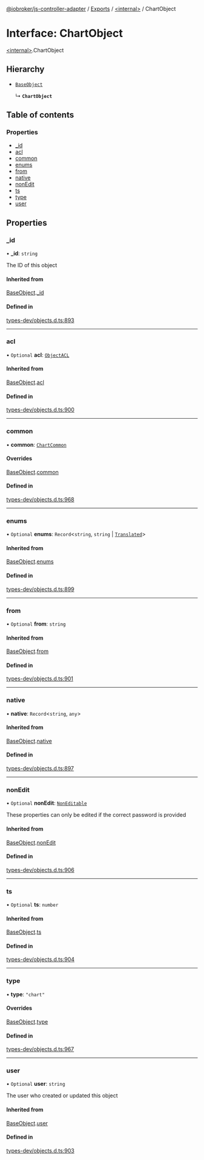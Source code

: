 [@iobroker/js-controller-adapter](../README.md) / [Exports](../modules.md) / [\<internal\>](../modules/internal_.md) / ChartObject

# Interface: ChartObject

[\<internal\>](../modules/internal_.md).ChartObject

## Hierarchy

- [`BaseObject`](internal_.BaseObject.md)

  ↳ **`ChartObject`**

## Table of contents

### Properties

- [\_id](internal_.ChartObject.md#_id)
- [acl](internal_.ChartObject.md#acl)
- [common](internal_.ChartObject.md#common)
- [enums](internal_.ChartObject.md#enums)
- [from](internal_.ChartObject.md#from)
- [native](internal_.ChartObject.md#native)
- [nonEdit](internal_.ChartObject.md#nonedit)
- [ts](internal_.ChartObject.md#ts)
- [type](internal_.ChartObject.md#type)
- [user](internal_.ChartObject.md#user)

## Properties

### \_id

• **\_id**: `string`

The ID of this object

#### Inherited from

[BaseObject](internal_.BaseObject.md).[_id](internal_.BaseObject.md#_id)

#### Defined in

[types-dev/objects.d.ts:893](https://github.com/ioBroker/ioBroker.js-controller/blob/b63ccb8074d230ee4dfca2157807dab34ca19b65/packages/types-dev/objects.d.ts#L893)

___

### acl

• `Optional` **acl**: [`ObjectACL`](internal_.ObjectACL.md)

#### Inherited from

[BaseObject](internal_.BaseObject.md).[acl](internal_.BaseObject.md#acl)

#### Defined in

[types-dev/objects.d.ts:900](https://github.com/ioBroker/ioBroker.js-controller/blob/b63ccb8074d230ee4dfca2157807dab34ca19b65/packages/types-dev/objects.d.ts#L900)

___

### common

• **common**: [`ChartCommon`](internal_.ChartCommon.md)

#### Overrides

[BaseObject](internal_.BaseObject.md).[common](internal_.BaseObject.md#common)

#### Defined in

[types-dev/objects.d.ts:968](https://github.com/ioBroker/ioBroker.js-controller/blob/b63ccb8074d230ee4dfca2157807dab34ca19b65/packages/types-dev/objects.d.ts#L968)

___

### enums

• `Optional` **enums**: `Record`\<`string`, `string` \| [`Translated`](../modules/internal_.md#translated)\>

#### Inherited from

[BaseObject](internal_.BaseObject.md).[enums](internal_.BaseObject.md#enums)

#### Defined in

[types-dev/objects.d.ts:899](https://github.com/ioBroker/ioBroker.js-controller/blob/b63ccb8074d230ee4dfca2157807dab34ca19b65/packages/types-dev/objects.d.ts#L899)

___

### from

• `Optional` **from**: `string`

#### Inherited from

[BaseObject](internal_.BaseObject.md).[from](internal_.BaseObject.md#from)

#### Defined in

[types-dev/objects.d.ts:901](https://github.com/ioBroker/ioBroker.js-controller/blob/b63ccb8074d230ee4dfca2157807dab34ca19b65/packages/types-dev/objects.d.ts#L901)

___

### native

• **native**: `Record`\<`string`, `any`\>

#### Inherited from

[BaseObject](internal_.BaseObject.md).[native](internal_.BaseObject.md#native)

#### Defined in

[types-dev/objects.d.ts:897](https://github.com/ioBroker/ioBroker.js-controller/blob/b63ccb8074d230ee4dfca2157807dab34ca19b65/packages/types-dev/objects.d.ts#L897)

___

### nonEdit

• `Optional` **nonEdit**: [`NonEditable`](internal_.NonEditable.md)

These properties can only be edited if the correct password is provided

#### Inherited from

[BaseObject](internal_.BaseObject.md).[nonEdit](internal_.BaseObject.md#nonedit)

#### Defined in

[types-dev/objects.d.ts:906](https://github.com/ioBroker/ioBroker.js-controller/blob/b63ccb8074d230ee4dfca2157807dab34ca19b65/packages/types-dev/objects.d.ts#L906)

___

### ts

• `Optional` **ts**: `number`

#### Inherited from

[BaseObject](internal_.BaseObject.md).[ts](internal_.BaseObject.md#ts)

#### Defined in

[types-dev/objects.d.ts:904](https://github.com/ioBroker/ioBroker.js-controller/blob/b63ccb8074d230ee4dfca2157807dab34ca19b65/packages/types-dev/objects.d.ts#L904)

___

### type

• **type**: ``"chart"``

#### Overrides

[BaseObject](internal_.BaseObject.md).[type](internal_.BaseObject.md#type)

#### Defined in

[types-dev/objects.d.ts:967](https://github.com/ioBroker/ioBroker.js-controller/blob/b63ccb8074d230ee4dfca2157807dab34ca19b65/packages/types-dev/objects.d.ts#L967)

___

### user

• `Optional` **user**: `string`

The user who created or updated this object

#### Inherited from

[BaseObject](internal_.BaseObject.md).[user](internal_.BaseObject.md#user)

#### Defined in

[types-dev/objects.d.ts:903](https://github.com/ioBroker/ioBroker.js-controller/blob/b63ccb8074d230ee4dfca2157807dab34ca19b65/packages/types-dev/objects.d.ts#L903)
